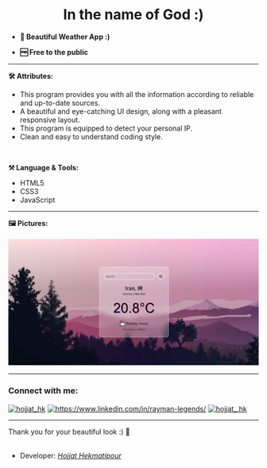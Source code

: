 <h1 align="center">In the name of God :)</h1>

- **🌱 Beautiful Weather App :)**

-  **🆓 Free to the public**
 
<hr>

**🛠️ Attributes:**
<br>
<ul>
  <li>This program provides you with all the information according to reliable and up-to-date sources.</li>
  <li>A beautiful and eye-catching UI design, along with a pleasant responsive layout.</li>
  <li>This program is equipped to detect your personal IP.</li>
  <li>Clean and easy to understand coding style.</li>
</ul><br>

**⚒ Language & Tools:**
<ul>
  <li>HTML5</li>
  <li>CSS3</li>
  <li>JavaScript</li>
</ul>
<hr>

**🖼️ Pictures:**
<br>
<br>
<img src="Asset/Pictures/Preview-1.png" alt="Preview Picture">
<br>
<hr>
<h3 align="left">Connect with me:</h3>
<p align="left">
<a href="https://twitter.com/hojjat_hk" target="blank"><img align="center" src="https://raw.githubusercontent.com/rahuldkjain/github-profile-readme-generator/master/src/images/icons/Social/twitter.svg" alt="hojjat_hk" height="30" width="40" /></a>    
<a href="https://www.linkedin.com/in/hekmati-hojjat/" target="blank"><img align="center" src="https://raw.githubusercontent.com/rahuldkjain/github-profile-readme-generator/master/src/images/icons/Social/linked-in-alt.svg" alt="https://www.linkedin.com/in/rayman-legends/" height="30" width="40" /></a>
<a href="https://instagram.com/hojjat__hk" target="blank"><img align="center" src="https://raw.githubusercontent.com/rahuldkjain/github-profile-readme-generator/master/src/images/icons/Social/instagram.svg" alt="hojjat_.hk" height="30" width="40" /></a>
</p>
<hr>
Thank you for your beautiful look :) 🤍
<br><br>

* Developer: <a href="https://github.com/Hojjat-hk/"><i>Hojjat Hekmatipour</i></a></a>
